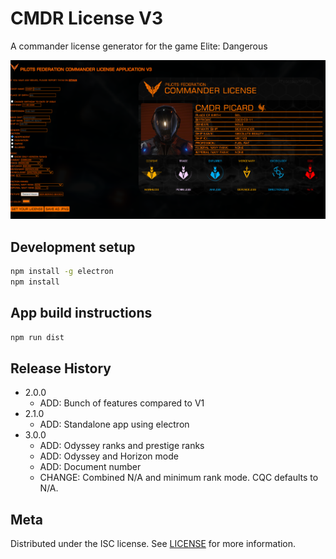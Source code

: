 # CMDR License V3

A commander license generator for the game Elite: Dangerous

![](header.png)

## Development setup

```sh
npm install -g electron
npm install
```

## App build instructions

```sh
npm run dist
```

## Release History

- 2.0.0
  - ADD: Bunch of features compared to V1
- 2.1.0
  - ADD: Standalone app using electron
- 3.0.0
  - ADD: Odyssey ranks and prestige ranks
  - ADD: Odyssey and Horizon mode
  - ADD: Document number
  - CHANGE: Combined N/A and minimum rank mode. CQC defaults to N/A.

## Meta

Distributed under the ISC license. See [LICENSE](LICENSE) for more information.
